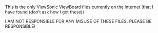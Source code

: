 This is the only ViewSonic ViewBoard files currently on the internet (that I have found (don't ask how I got these))

















I AM NOT RESPONSIBLE FOR ANY MISUSE OF THESE FILES. PLEASE BE RESPONSIBLE!
